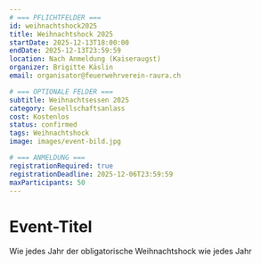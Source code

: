 ```yaml
---
# === PFLICHTFELDER ===
id: weihnachtshock2025
title: Weihnachtshock 2025
startDate: 2025-12-13T18:00:00
endDate: 2025-12-13T23:59:59
location: Nach Anmeldung (Kaiseraugst)
organizer: Brigitte Käslin
email: organisator@feuerwehrverein-raura.ch

# === OPTIONALE FELDER ===
subtitle: Weihnachtsessen 2025
category: Gesellschaftsanlass
cost: Kostenlos  
status: confirmed
tags: Weihnachtshock
image: images/event-bild.jpg

# === ANMELDUNG ===
registrationRequired: true
registrationDeadline: 2025-12-06T23:59:59
maxParticipants: 50
---
```


# Event-Titel

Wie jedes Jahr der obligatorische Weihnachtshock wie jedes Jahr
